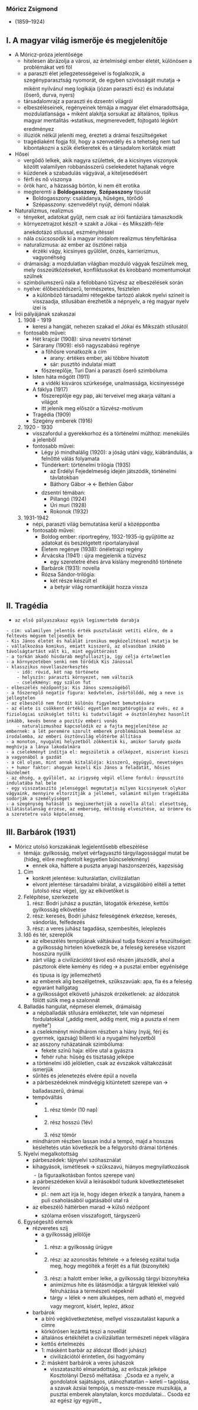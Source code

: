 ### Móricz Zsigmond 
- (1859–1924)
## I. A magyar világ ismerője és megjelenítője

- A Móricz-próza jelentősége
	- hitelesen ábrázolja a városi, az értelmiségi ember életét, különösen a problémákat veti föl
	- a paraszti élet jellegzetességeivel is foglalkozik, a szegényparasztság nyomorát, de egyben szívósságát mutatja 🡪 miként nyilvánul meg logikája (józan paraszti ész) és indulatai (őserő, durva, nyers)
	- társadalomrajz a paraszti és dzsentri világról
	- elbeszéléseinek, regényeinek témája a magyar élet elmaradottsága, mozdulatlansága + miként alakítja sorsukat az általános, tipikus magyar mentalitás 🡪statikus, megmerevedett, fojtogató légkört eredményez
	- illúziók nélkül jeleníti meg, érezteti a drámai feszültségeket 
	- tragédiaként fogja föl, hogy a szenvedély és a tehetség nem tud kibontakozni a szűk életkeretek és a társadalom korlátok miatt
- Hősei
	- vergődő lelkek, akik nagyra születtek, de a kicsinyes viszonyok között valamilyen robbanásszerű cselekedetet hajtanak végre
	- küzdenek a szabadulás vágyával, a kiteljesedésért
	- férfi és nő viszonya
	- örök harc, a házasság börtön, ki nem élt erotika
	- megteremti a __Boldogasszony__, __Szépasszony__ típusát
		- Boldogasszony: családanya, hűséges, törődő
		- Szépasszony: szenvedélyt nyújt, démoni nőalak
- Naturalizmus, realizmus
	- tényeket, adatokat gyűjt, nem csak az írói fantáziára támaszkodik
	- környezetrajzot készít 🡪 szakít a Jókai - és Mikszáth-féle anekdotázó stílussal, eszményítéssel
	- nála csúcsosodik ki a magyar irodalom realizmus tényfeltárása
	- naturalizmusa: az ember az ösztönei rabja
		- érzéki vágy, kicsinyes gyűlölet, önzés, karrierizmus, vagyonéhség
	- drámaiság: a mozdulatlan világban mozduló vágyak feszülnek meg, mely összeütközéseket, konfliktusokat és kirobbanó momentumokat szülnek
	- szimbólumszerű nála a fellobbanó tűzvész az elbeszélések során
	- nyelve: élőbeszédszerű, természetes, fesztelen
		- a különböző társadalmi rétegekbe tartozó alakok nyelvi színeit is visszaadja, stílusában érezhetők a népnyelv, a rég magyar nyelv ízei is 
- Írói pályájának szakaszai
	1. 1908 - 1919
		- keresi a hangját, nehezen szakad el Jókai és Mikszáth stílusától
	- fontosabb művei:
		- Hét krajcár (1908): sírva nevetni történet
		- Sárarany (1909): első nagyszabású regénye
			- a főhősre vonatkozik a cím
				- arany: értékes ember, aki többre hivatott
				- sár: pusztító indulatai miatt
			- főszereplője, Turi Dani a paraszti őserő szimbóluma
		- Isten háta mögött (1911)
			- a vidéki kisváros szürkesége, unalmassága, kicsinyessége 
		- A fáklya (1917)
			- főszereplője egy pap, aki terveivel meg akarja váltani a világot 
			- itt jelenik meg először a tűzvész-motívum
		- Tragédia (1909)
		- Szegény emberek (1916)
	2. 1920 - 1930
		- visszafordul a gyerekkorhoz és a történelmi múlthoz: menekülés a jelenből
		- fontosabb művei:
			- Légy jó mindhalálig (1920): a jóság utáni vágy, kiábrándulás, a felnőtté válás folyamata
			- Tündérkert: történelmi trilógia (1935)
				- az Erdélyi Fejedelmeség idején játszódik, történelmi távlatokban
				- Báthory Gábor 🡪 🡨 Bethlen Gábor
			- dzsentri témában:
				- Pillangó (1924)
				- Úri muri (1928)
				- Rokonok (1932)
	3. 1931-1942
		- népi, paraszti világ bemutatása kerül a középpontba
		- fontosabb művei: 
			- Boldog ember: riportregény, 1932-1935-ig gyűjtötte az adatokat és beszélgetett riportalanyával
			- Életem regénye (1938): önéletrajzi regény
			- Árvácska (1941) : újra megjelenik a tűzvész
				- egy szeretetre éhes árva kislány megrendítő története 
			- Barbárok (1931): novella
			- Rózsa Sándor-trilógia:
				- két része készült el
				- a betyár világ romantikáját hozza vissza 
## II. Tragédia
   -     az első pályaszakasz egyik legismertebb darabja
	- cím: valamilyen jelentős érték pusztulását vetíti előre, de a feltevés mégsem teljesedik be
	- Kis János életét és halálát ironikus megközelítéssel mutatja be
	- vállalkozása komikus, emiatt kisszerű, az olvasóban inkább távolságtartást vált ki, mint együttérzést
	- a torkán akadó húsdarab megfullasztja, így célja értelmetlen
	- a környezetében senki nem törődik Kis Jánossal
	- klasszikus novellaszerkesztés
		- idő: rövid, két nap története
		- helyszín: paraszti környezet, nem változik
		- cselekmény: egy szálon fut
	- elbeszélés nézőpontja: Kis János szemszögéből
	- a főszereplő negatív figura: kedvtelen, zsörtölődő, még a neve is jellegtelen
	- az elbeszélő nem fordít különös figyelmet bemutatására
	- az élete is csökkent értékű: egyetlen mozgatórugója az evés, ez a fiziológiai szükséglet tölti ki tudatvilágát 🡪 ösztönlényhez hasonlít inkább, kevés benne a pozitív emberi vonás
		- naturalizmushoz kapcsolódik ez a fajta megjelenítése az embernek: a lét peremére szorult emberek problémáinak beemelése az irodalomba, az emberi ösztönvilág előtérbe állítása
	- a monoton, nyugalmi helyzetből zökkentik ki, amikor Sarudy gazda meghívja a lánya lakodalmára
	- a cselekményt indítja el: megszületik a célképzet, miszerint kieszi a vagyonából a gazdát
	- a cél olyan, mint annak kitalálója: kisszerű, együgyű, nevetséges
	- + humor faktor: ahogyan kezeli Kis János a feladatát, hősies küzdelmét
	- az éhség, a gyűlölet, az irigység végül ellene fordul: önpusztító indulatába hal bele
	- egy visszataszító jelenséggel megmutatja milyen kicsinyesek olykor vágyaink, mennyire eltorzítják a jellemet, valamint milyen tragédiába sodorják a személyiséget 
	- a szegénység hatását is megismerhetjük a novella által: elesettség, kilátástalanság érzése, az emberség, méltóság elvesztése, az örömre és a szeretetre való képtelenség
## III. Barbárok (1931)

- Móricz utolsó korszakának legjelentősebb elbeszélése
	- témája: gyilkosság, melyet vérfagyasztó tárgyilagossággal mutat be (hideg, előre megfontolt kegyetlen bűncselekmény)
		- ennek oka, háttere a puszta anyagi haszonszerzés, kapzsiság
	1. Cím
		- konkrét jelentése: kulturálatlan, civilizálatlan
		- elvont jelentése: társadalmi bírálat, a vizsgálóbíró elítéli a tettet (utolsó rész vége), így az elkövetőket is
	2. Felépítése, szerkezete
		1. rész: Bodri juhász a pusztán, látogatók érkezése, kettős gyilkosság elkövetése
		2. rész: keresés, Bodri juhász feleségének érkezése, keresés, vándorlás, felfedezés
		3. rész: a veres juhász tagadása, szembesítés, leleplezés
	3. Idő és tér, szereplők
		- az elbeszélés tempójának váltásával tudja fokozni a feszültséget: a gyilkosság hirtelen következik be, a feleség keresése viszont hosszúra nyúlik
		- zárt világ: a civilizációtól távol eső részén játszódik, ahol a pásztorok élete kemény és rideg 🡪 a pusztai ember egyénisége és típusa is így jellemezhető
		- az emberek alig beszélgetnek, szűkszavúak: apa, fia és a feleség egyaránt hallgatag
		- a gyilkosságot elkövető juhászok érzéketlenek: az áldozatok fölött sütik meg a szalonnát
	4. Balladás hangulat, népmesei elemek, drámaiság
		- a népballadák stílusára emlékeztet, tele van népmesei fordulatokkal („addig ment, addig ment, míg a puszta el nem nyelte”)
		- a cselekményt mindhárom részben a hiány (nyáj, férj és gyermek, igazság) billenti ki a nyugalmi helyzetből
		- az asszony ruházatának szimbóluma:
			- fekete színű haja: előre utal a gyászra
			- fehér ruha: hűség és tisztaság jelképe
		- a történelmi idő jelöletlen, csak az évszakok váltakozását ismerjük
		- sűrítés és jelenetezés elvére épül a novella 
		- a párbeszédeknek mindvégig kitüntetett szerepe van 🡪 balladaszerű, drámai
		- tempóváltás 
			- 1. rész tömör (10 nap)
			- 2. rész hosszú (1év)
			- 3. rész tömör
		- mindhárom részben lassan indul a tempó, majd a hosszas késleltetés után következik be a felgyorsító drámai történés
	5. Nyelvi megalkotottság
		- párbeszédek: tájnyelvi szóhasználat
		- kihagyások, ismétlések 🡪 szűkszavú, hiányos megnyilatkozások
			 - (a figuraalkotásban fontos szerepe van)
		- a párbeszédeken kívül a leírásokból tudunk következtetéseket levonni
			- pl.: nem azt írja le, hogy idegen érkezik a tanyára, hanem a puli csaholásából ugatásából utal rá
		- az elbeszélő háttérben marad 🡪 külső nézőpont
			- szólama erősen visszafogott, tárgyszerű
	6. Egységesítő elemek
		- rézveretes szíj
			- a gyilkosság jelölője
			- 1. rész: a gyilkosság ürügye
			- 2. rész: az azonosítás feltétele → a feleség ezáltal tudja meg, hogy megölték a férjét és a fiát (bizonyíték) 
			- 3. rész: a halott ember lelke, a gyilkosság tárgyi bizonyítéka
				- animizmus hite és látásmódja: a tárgyak lélekkel való felruházása a természeti népeknél
				- tárgy = lélek 🡪 nem alkuképes, nem adható el, megvéd vagy megront, kísért, leplez, átkoz
		- barbárok
			- a bíró végkövetkeztetése, mellyel visszautalást kapunk a címre 
			- körkörösen lezárttá teszi a novellát
			- általános értékítélet a civilizálatlan természeti népek világára
			- kettős értelmezés
			- 1: másként barbár az áldozat (Bodri juhász)
				- civilizációtól érintetlen, ősi hagyomány
			- 2: másként barbárok a veres juhászok 
				- visszataszító elmaradottság, az erőszak jelképe
Kosztolányi Dezső méltatása: 
„Csoda ez a nyelv, a gondolatok sajátságos, utánozhatatlan – keleti – tagolása, a szavak ázsiai tempója, s messze-messze muzsikája, a pusztai emberek alanytalan, korcs mozdulatai… Csoda ez az egész így együtt.„